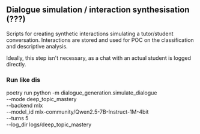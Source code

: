 ## Dialogue simulation / interaction synthesisation (???) 
Scripts for creating synthetic interactions simulating a tutor/student conversation. Interactions are stored and used for POC on the classification and descriptive analysis. <br>


Ideally, this step isn't necessary, as a chat with an actual student is logged directly. 

### Run like dis
poetry run python -m dialogue_generation.simulate_dialogue \
  --mode deep_topic_mastery \
  --backend mlx \
  --model_id mlx-community/Qwen2.5-7B-Instruct-1M-4bit \
  --turns 5 \
  --log_dir logs/deep_topic_mastery
